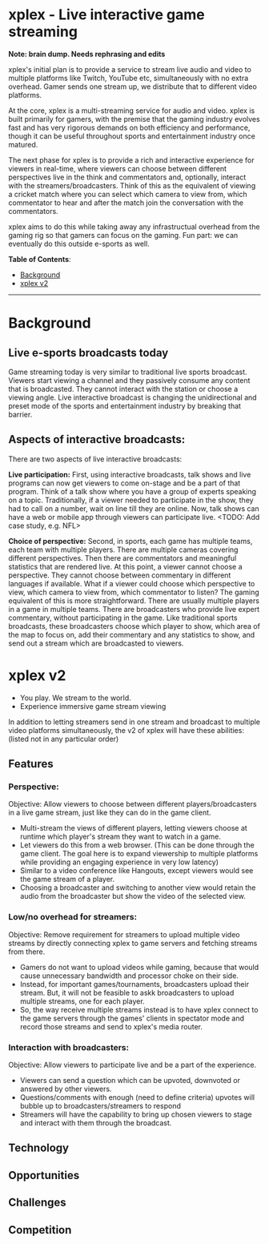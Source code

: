 # xplex - Live interactive game streaming

**Note: brain dump. Needs rephrasing and edits**

xplex's initial plan is to provide a service to stream live audio and video to multiple platforms like Twitch, YouTube etc, simultaneously with no extra overhead. Gamer sends one stream up, we distribute that to different video platforms.

At the core, xplex is a multi-streaming service for audio and video. xplex is built primarily for gamers, with the premise that the gaming industry evolves fast and has very rigorous demands on both efficiency and performance, though it can be useful throughout sports and entertainment industry once matured.

The next phase for xplex is to provide a rich and interactive experience for viewers in real-time, where viewers can choose between different perspectives live in the think and commentators and, optionally, interact with the streamers/broadcasters. Think of this as the equivalent of viewing a cricket match where you can select which camera to view from, which commentator to hear and after the match join the conversation with the commentators.

xplex aims to do this while taking away any infrastructual overhead from the gaming rig so that gamers can focus on the gaming. Fun part: we can eventually do this outside e-sports as well.

**Table of Contents**:

- [Background](#background)
- [xplex v2](#xplex-v2)

---

# Background

## Live e-sports broadcasts today

Game streaming today is very similar to traditional live sports broadcast. Viewers start viewing a channel and they passively consume any content that is broadcasted. They cannot interact with the station or choose a viewing angle. Live interactive broadcast is changing the unidirectional and preset mode of the sports and entertainment industry by breaking that barrier.

## Aspects of interactive broadcasts:

There are two aspects of live interactive broadcasts:

**Live participation:** First, using interactive broadcasts, talk shows and live programs can now get viewers to come on-stage and be a part of that program. Think of a talk show where you have a group of experts speaking on a topic. Traditionally, if a viewer needed to participate in the show, they had to call on a number, wait on line till they are online. Now, talk shows can have a web or mobile app through viewers can participate live. <TODO: Add case study, e.g. NFL>

**Choice of perspective:** Second, in sports, each game has multiple teams, each team with multiple players. There are multiple cameras covering different perspectives. Then there are commentators and meaningful statistics that are rendered live. At this point, a viewer cannot choose a perspective. They cannot choose between commentary in different languages if available. What if a viewer could choose which perspective to view, which camera to view from, which commentator to listen? The gaming equivalent of this is more straightforward. There are usually multiple players in a game in multiple teams. There are broadcasters who provide live expert commentary, without participating in the game. Like traditional sports broadcasts, these broadcasters choose which player to show, which area of the map to focus on, add their commentary and any statistics to show, and send out a stream which are broadcasted to viewers.

# xplex v2

- You play. We stream to the world.
- Experience immersive game stream viewing

In addition to letting streamers send in one stream and broadcast to multiple video platforms simultaneously, the v2 of xplex will have these abilities: (listed not in any particular order)

## Features

### Perspective:

Objective: Allow viewers to choose between different players/broadcasters in a live game stream, just like they can do in the game client.

- Multi-stream the views of different players, letting viewers choose at runtime which player's stream they want to watch in a game.
- Let viewers do this from a web browser. (This can be done through the game client. The goal here is to expand viewership to multiple platforms while providing an engaging experience in very low latency)
- Similar to a video conference like Hangouts, except viewers would see the game stream of a player.
- Choosing a broadcaster and switching to another view would retain the audio from the broadcaster but show the video of the selected view.

### Low/no overhead for streamers:

Objective: Remove requirement for streamers to upload multiple video streams by directly connecting xplex to game servers and fetching streams from there.

- Gamers do not want to upload videos while gaming, because that would cause unnecessary bandwidth and processor choke on their side.
- Instead, for important games/tournaments, broadcasters upload their stream. But, it will not be feasible to askk broadcasters to upload multiple streams, one for each player.
- So, the way receive multiple streams instead is to have xplex connect to the game servers through the games' clients in spectator mode and record those streams and send to xplex's media router.

### Interaction with broadcasters:

Objective: Allow viewers to participate live and be a part of the experience.

- Viewers can send a question which can be upvoted, downvoted or answered by other viewers.
- Questions/comments with enough (need to define criteria) upvotes will bubble up to broadcasters/streamers to respond
- Streamers will have the capability to bring up chosen viewers to stage and interact with them through the broadcast.

## Technology

## Opportunities

## Challenges

## Competition
